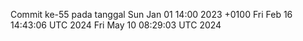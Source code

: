 Commit ke-55 pada tanggal Sun Jan 01 14:00 2023 +0100
Fri Feb 16 14:43:06 UTC 2024
Fri May 10 08:29:03 UTC 2024
